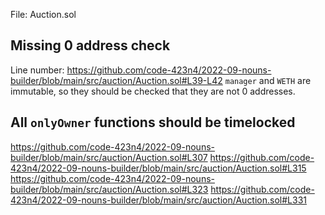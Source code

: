 File: Auction.sol

## Missing 0 address check
Line number: https://github.com/code-423n4/2022-09-nouns-builder/blob/main/src/auction/Auction.sol#L39-L42
`manager` and `WETH` are immutable, so they should be checked that they are not 0 addresses.

## All `onlyOwner` functions should be timelocked
https://github.com/code-423n4/2022-09-nouns-builder/blob/main/src/auction/Auction.sol#L307
https://github.com/code-423n4/2022-09-nouns-builder/blob/main/src/auction/Auction.sol#L315
https://github.com/code-423n4/2022-09-nouns-builder/blob/main/src/auction/Auction.sol#L323
https://github.com/code-423n4/2022-09-nouns-builder/blob/main/src/auction/Auction.sol#L331


